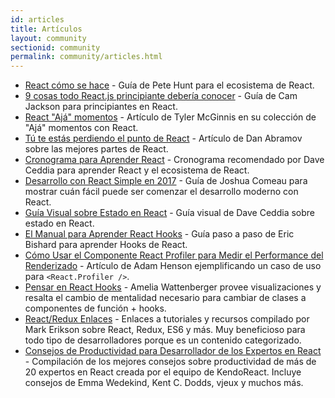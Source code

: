 ```yaml
---
id: articles
title: Artículos
layout: community
sectionid: community
permalink: community/articles.html
---
```


- [React cómo se hace](https://github.com/petehunt/react-howto) - Guía de Pete Hunt para el ecosistema de React.
- [9 cosas todo React.js principiante debería conocer](https://camjackson.net/post/9-things-every-reactjs-beginner-should-know) - Guía de Cam Jackson para principiantes en React.
- [React "Ajá" momentos](https://tylermcginnis.com/react-aha-moments/) - Artículo de Tyler McGinnis en su colección de "Ajá" momentos con React.
- [Tú te estás perdiendo el punto de React](https://medium.com/@dan_abramov/youre-missing-the-point-of-react-a20e34a51e1a) - Artículo de Dan Abramov sobre las mejores partes de React.
- [Cronograma para Aprender React](https://daveceddia.com/timeline-for-learning-react/) - Cronograma recomendado por Dave Ceddia para aprender React y el ecosistema de React.
- [ Desarrollo con React Simple en 2017](https://hackernoon.com/simple-react-development-in-2017-113bd563691f) - Guía de Joshua Comeau para mostrar cuán fácil puede ser comenzar el desarrollo moderno con React.
- [Guía Visual sobre Estado en React](https://daveceddia.com/visual-guide-to-state-in-react/) - Guía visual de Dave Ceddia sobre estado en React.
- [El Manual para Aprender React Hooks](https://www.telerik.com/kendo-react-ui/react-hooks-guide/) - Guía paso a paso de Eric Bishard para aprender Hooks de React.
- [Cómo Usar el Componente React Profiler para Medir el Performance del Renderizado](https://medium.com/@adamhenson/how-to-use-the-react-profiler-component-to-measure-performance-improvements-from-hooks-d43b7092d7a8) - Artículo de Adam Henson ejemplificando un caso de uso para `<React.Profiler />`.
- [Pensar en React Hooks](https://wattenberger.com/blog/react-hooks) - Amelia Wattenberger provee visualizaciones y resalta el cambio de mentalidad necesario para cambiar de clases a componentes de función + hooks.
- [React/Redux Enlaces](https://github.com/markerikson/react-redux-links) - Enlaces a tutoriales y recursos compilado por Mark Erikson sobre React, Redux, ES6 y más. Muy beneficioso para todo tipo de desarrolladores porque es un contenido categorizado.
- [Consejos de Productividad para Desarrollador de los Expertos en React](https://www.telerik.com/kendo-react-ui/react-best-practices-and-productivity-tips/) - Compilación de los mejores consejos sobre productividad de más de 20 expertos en React creada por el equipo de KendoReact. Incluye consejos de Emma Wedekind, Kent C. Dodds, vjeux y muchos más.  
